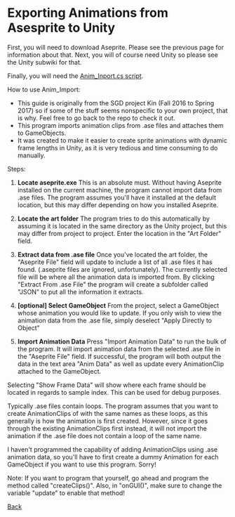 # Exporting Animations from Asesprite to Unity

First, you will need to download Aseprite. Please see the previous page for information about that. Next, you will of course need Unity so please see the Unity subwiki for that. 

Finally, you will need the [Anim_Inport.cs script](https://gist.github.com/SGDatUVA/10a37b86433a8061d57085fa8376df42).

How to use Anim_Import:
* This guide is originally from the SGD project Kin (Fall 2016 to Spring 2017) so if some of the stuff seems nonspecific to your own project, that is why. Feel free to go back to the repo to check it out.
* This program imports animation clips from .ase files and attaches them to GameObjects.
* It was created to make it easier to create sprite animations with dynamic frame lengths in Unity, as it is very tedious and time consuming to do manually.
    
Steps:

1. **Locate aseprite.exe**
This is an absolute must. Without having Aseprite installed on the current machine, the program cannot import data from .ase files. The program assumes you'll have it installed at the default location, but this may differ depending on how you installed Aseprite.

2. **Locate the art folder**
The program tries to do this automatically by assuming it is located in	the same directory as the Unity project, but this may differ from project to project. Enter the location in the "Art Folder" field.

3. **Extract data from .ase file**
Once you've located the art folder, the "Aseprite File" field will update to include a list of all .ase files it has found. (.aseprite files are ignored, unfortunately). The currently selected file will be where all the animation data is imported from. By clicking "Extract From .ase File" the program will create a subfolder called "JSON" to put all the information it extracts.
														  
4. **[optional] Select GameObject**
From the project, select a GameObject whose animation you would like to update. If you only wish to view the animation data from the .ase file, simply deselect "Apply Directly to Object"
																	      	 
5. **Import Animation Data**
Press "Import Animation Data" to run the bulk of the program. It will import animation data from the selected .ase file in the "Aseprite File" field. If successful, the program will both output the data in the text area "Anim Data" as well as update every AnimationClip attached to the GameObject.
																								       	    	 
Selecting "Show Frame Data" will show where each frame should be located in regards to sample index. This can be used for debug purposes.
																												     	    
Typically .ase files contain loops. The program assumes that you want to create AnimationClips of with the same names as these loops, as this generally is how the animation is first created. However, since it goes through the existing AnimationClips first instead, it will not import the animation if the .ase file does not contain a loop of the same name.

I haven't programmed the capability of adding AnimationClips using .ase animation data, so you'll have to first create a dummy Animation for each GameObject if you want to use this program. Sorry!

Note: If you want to program that yourself, go ahead and program the method called "createClips()". Also, in "onGUI()", make sure to change the variable "update" to enable that method!

[Back](../index.md)